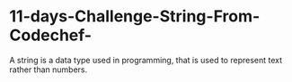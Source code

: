 # 11-days-Challenge-String-From-Codechef-
A string is a data type used in programming, that is used to represent text rather than numbers.
